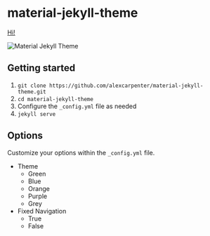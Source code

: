 # material-jekyll-theme
[Hi!](http://alexcarpenter.github.io/material-jekyll-theme)

![Material Jekyll Theme](https://d13yacurqjgara.cloudfront.net/users/37718/screenshots/2430279/slice_1.jpg)

## Getting started
1. `git clone https://github.com/alexcarpenter/material-jekyll-theme.git`
2. `cd material-jekyll-theme`
3. Configure the `_config.yml` file as needed
4. `jekyll serve`

## Options
Customize your options within the `_config.yml` file.

+ Theme
  - Green
  - Blue
  - Orange
  - Purple
  - Grey
+ Fixed Navigation
  - True
  - False
